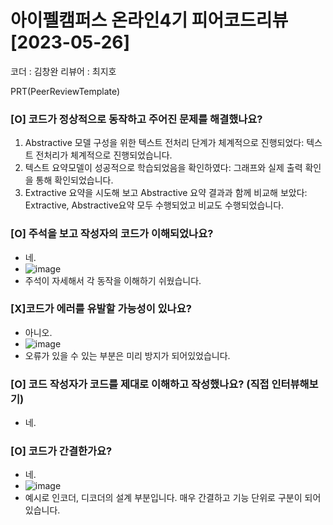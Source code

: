 # 아이펠캠퍼스 온라인4기 피어코드리뷰[2023-05-26]
코더 : 김창완
리뷰어 : 최지호

PRT(PeerReviewTemplate)
### [O] 코드가 정상적으로 동작하고 주어진 문제를 해결했나요?  
1. Abstractive 모델 구성을 위한 텍스트 전처리 단계가 체계적으로 진행되었다: 텍스트 전처리가 체계적으로 진행되었습니다.
2. 텍스트 요약모델이 성공적으로 학습되었음을 확인하였다: 그래프와 실제 출력 확인을 통해 확인되었습니다.
3. Extractive 요약을 시도해 보고 Abstractive 요약 결과과 함께 비교해 보았다: Extractive, Abstractive요약 모두 수행되었고 비교도 수행되었습니다.


### [O] 주석을 보고 작성자의 코드가 이해되었나요?  
- 네. 
- ![image](https://github.com/epiklife/Aiffel_Assignment/assets/79844211/885e9a0d-660a-41c8-82ca-64a41dee9512)
- 주석이 자세해서 각 동작을 이해하기 쉬웠습니다.

### [X]코드가 에러를 유발할 가능성이 있나요?  
- 아니오.
- ![image](https://github.com/epiklife/Aiffel_Assignment/assets/79844211/ee146561-f164-4e90-9de5-4dd13bcee78b)
- 오류가 있을 수 있는 부분은 미리 방지가 되어있었습니다.


### [O] 코드 작성자가 코드를 제대로 이해하고 작성했나요? (직접 인터뷰해보기)  
- 네. 

### [O] 코드가 간결한가요?  
- 네.
- ![image](https://github.com/epiklife/Aiffel_Assignment/assets/79844211/9561ab4b-d48b-4812-a92a-269a743a8879)
- 예시로 인코더, 디코더의 설계 부분입니다. 매우 간결하고 기능 단위로 구분이 되어있습니다.
